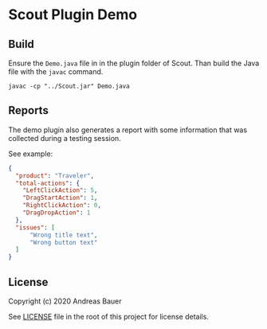 # Scout Plugin Demo

## Build
Ensure the `Demo.java` file in in the plugin folder of Scout.
Than build the Java file with the `javac` command.

`javac -cp "../Scout.jar" Demo.java`

## Reports
The demo plugin also generates a report with some information that was collected during a testing session.

See example: 

```json
{
  "product": "Traveler",
  "total-actions": {
    "LeftClickAction": 5,
    "DragStartAction": 1,
    "RightClickAction": 0,
    "DragDropAction": 1
  },
  "issues": [
      "Wrong title text",
      "Wrong button text"
  ]
}
```

## License

Copyright (c) 2020 Andreas Bauer

See [LICENSE](https://github.com/andreas-bauer/scout-plugin-demo/blob/master/LICENSE) file in the root of this project for license details.
